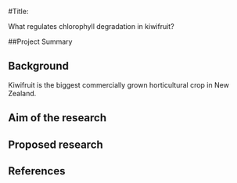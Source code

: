 #Title:

What regulates chlorophyll degradation in kiwifruit?

##Project Summary
## Background
Kiwifruit is the biggest commercially grown horticultural crop in New Zealand. 
## Aim of the research
## Proposed research
## References

